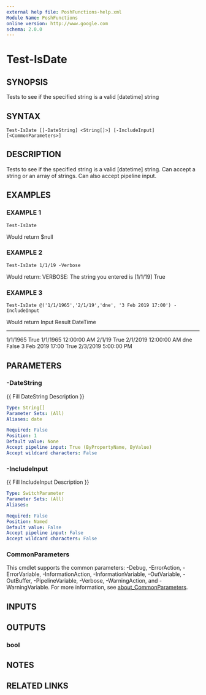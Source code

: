 ```yaml
---
external help file: PoshFunctions-help.xml
Module Name: PoshFunctions
online version: http://www.google.com
schema: 2.0.0
---
```


# Test-IsDate

## SYNOPSIS
Tests to see if the specified string is a valid \[datetime\] string

## SYNTAX

```
Test-IsDate [[-DateString] <String[]>] [-IncludeInput] [<CommonParameters>]
```

## DESCRIPTION
Tests to see if the specified string is a valid \[datetime\] string.
Can accept a string or an array of strings.
Can also accept pipeline input.

## EXAMPLES

### EXAMPLE 1
```
Test-IsDate
```

Would return $null

### EXAMPLE 2
```
Test-IsDate 1/1/19 -Verbose
```

Would return:
VERBOSE: The string you entered is \[1/1/19\]
True

### EXAMPLE 3
```
Test-IsDate @('1/1/1965','2/1/19','dne', '3 Feb 2019 17:00') -IncludeInput
```

Would return
Input            Result DateTime
-----            ------ --------
1/1/1965           True 1/1/1965 12:00:00 AM
2/1/19             True 2/1/2019 12:00:00 AM
dne               False
3 Feb 2019 17:00   True 2/3/2019 5:00:00 PM

## PARAMETERS

### -DateString
{{ Fill DateString Description }}

```yaml
Type: String[]
Parameter Sets: (All)
Aliases: date

Required: False
Position: 1
Default value: None
Accept pipeline input: True (ByPropertyName, ByValue)
Accept wildcard characters: False
```

### -IncludeInput
{{ Fill IncludeInput Description }}

```yaml
Type: SwitchParameter
Parameter Sets: (All)
Aliases:

Required: False
Position: Named
Default value: False
Accept pipeline input: False
Accept wildcard characters: False
```

### CommonParameters
This cmdlet supports the common parameters: -Debug, -ErrorAction, -ErrorVariable, -InformationAction, -InformationVariable, -OutVariable, -OutBuffer, -PipelineVariable, -Verbose, -WarningAction, and -WarningVariable. For more information, see [about_CommonParameters](http://go.microsoft.com/fwlink/?LinkID=113216).

## INPUTS

## OUTPUTS

### bool
## NOTES

## RELATED LINKS
